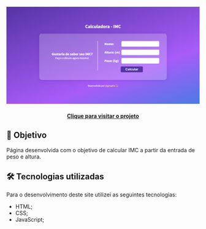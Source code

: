 ![Resultado final do projeto](projeto-final.png)

<h4 align="center"><a href="https://calculadora-imc-kohl.vercel.app/">Clique para visitar o projeto</a></h4>

## 🎯 Objetivo

Página desenvolvida com o objetivo de calcular IMC a partir da entrada de peso e altura.

## 🛠️ Tecnologias utilizadas

Para o desenvolvimento deste site utilizei as seguintes tecnologias:

- HTML;
- CSS;
- JavaScript;
